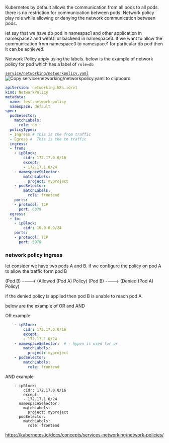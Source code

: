 Kubernetes by default allows the communication from all pods to all pods. there is no restriction for communication between pods. 
Network policy play role while allowing or denying the network communication between pods.

let say that we have db pod in namespac1 and other application in namespace2 and webUI or backend in namespace3. If we want to allow the communication from namespace3 to namespace1 for particular db pod then it can be achieved. 

Network Policy apply using the labels. below is the example of network policy for pod which has a label of `role=db`

[`service/networking/networkpolicy.yaml`](https://raw.githubusercontent.com/kubernetes/website/main/content/en/examples/service/networking/networkpolicy.yaml) ![](https://kubernetes.io/images/copycode.svg "Copy service/networking/networkpolicy.yaml to clipboard")

```yaml
apiVersion: networking.k8s.io/v1
kind: NetworkPolicy
metadata:
  name: test-network-policy
  namespace: default
spec:
  podSelector:
    matchLabels:
      role: db
  policyTypes:
  - Ingress # This is the from traffic
  - Egress #  This is the to traffic
  ingress:
  - from:
    - ipBlock:
        cidr: 172.17.0.0/16
        except:
        - 172.17.1.0/24
    - namespaceSelector:
        matchLabels:
          project: myproject
    - podSelector:
        matchLabels:
          role: frontend
    ports:
    - protocol: TCP
      port: 6379
  egress:
  - to:
    - ipBlock:
        cidr: 10.0.0.0/24
    ports:
    - protocol: TCP
      port: 5978

```

### network policy ingress

let consider we have two pods A and B. if we configure the policy on pod A to allow the traffic form pod B

(Pod B) ----> (Allowed (Pod A) Policy)
(Pod B) ----> (Denied (Pod A) Policy)

if the denied policy is applied then pod B is unable to reach pod A.

below are the example of OR and AND 

OR example
```yaml
	- ipBlock:
        cidr: 172.17.0.0/16
        except:
        - 172.17.1.0/24
    - namespaceSelector:  # - hypen is used for or 
        matchLabels:
          project: myproject
    - podSelector:
        matchLabels:
          role: frontend
```

AND example
```
	- ipBlock:
        cidr: 172.17.0.0/16
        except:
        - 172.17.1.0/24
      namespaceSelector:
        matchLabels:
          project: myproject
      podSelector:
        matchLabels:
          role: frontend
```


https://kubernetes.io/docs/concepts/services-networking/network-policies/